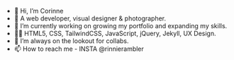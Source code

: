 - 👋 Hi, I’m Corinne
- 👀 A web developer, visual designer & photographer.
- 🌱 I’m currently working on growing my portfolio and expanding my skills.
- 👩‍💻 HTML5, CSS, TailwindCSS, JavaScript, jQuery, Jekyll, UX Design.
- 💞️ I’m always on the lookout for collabs.
- 📫 How to reach me - INSTA @rinnierambler 

<!---
RinnieRambler/RinnieRambler is a ✨ special ✨ repository because its `README.md` (this file) appears on your GitHub profile.
You can click the Preview link to take a look at your changes.
--->
